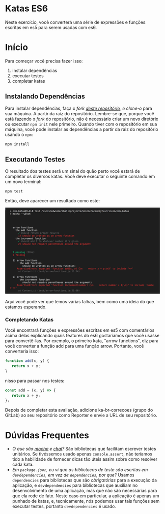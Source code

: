 # Katas ES6

Neste exercício, você converterá uma série de expressões e funções escritas em es5 para serem usadas com es6.

# Início

Para começar você precisa fazer isso:

1. instalar dependências
1. executar testes
1. completar katas

## Instalando Dependências

Para instalar dependências, faça o *fork [deste repositório](https://gitlab.com/kenzie-academy-brasil/se/fe/code-quality/s_katas-6), e clone-o* para sua máquina. A partir da raiz do repositório. Lembre-se que, porque você está fazendo o *fork* do repositório, não é necessário criar um novo diretório ou executar `npm init` nele primeiro. Quando tiver com o repositório em sua máquina, você pode instalar as dependências a partir da raiz do repositório usando o `npm`:

```bash
npm install
```

## Executando Testes

O resultado dos testes será um sinal do quão perto você estará de completar os diversos katas. Você deve executar o seguinte comando em um novo terminal:

```bash
npm test
```

Então, deve aparecer um resultado como este: 

![test output screenshot](https://raw.githubusercontent.com/kenzieacademy/es6-katas/master/test_output.png)

Aqui você pode ver que temos várias falhas, bem como uma ideia do que estamos esperando.

### Completando Katas

Você encontrará funções e expressões escritas em es5 com comentários acima delas explicando quais features do es6 gostaríamos que você usasse para convertê-las. Por exemplo, o primeiro kata, "arrow functions", diz para você converter a função add para uma função arrow. Portanto, você converteria isso:

```js
function add(x, y) {
   return x + y;
}
```

nisso para passar nos testes:

```js
const add = (x, y) => {
   return x + y;
};
```

Depois de completar esta avaliação, adicione ka-br-correcoes (grupo do GitLab) ao seu repositório como Reporter e envie a URL de seu repositório.

# Dúvidas Frequentes

- *O que são [mocha](https://mochajs.org/) e [chai](http://www.chaijs.com/)?* São bibliotecas que facilitam escrever testes unitários. Se tivéssemos usado apenas `console.assert`, não teríamos tido a habilidade de fornecer dicas tão úteis assim sobre como resolver cada kata.
- *Em `package.json`, eu vi que as bibliotecas de teste são escritas em `devdependencies`, em vez de `dependencies`, por que?* Usamos `dependencies` para bibliotecas que são *obrigatórias* para a execução da aplicação, e `devdependencies` para bibliotecas que auxiliam no desenvolvimento de uma aplicação, mas que não são necessárias para que ela rode de fato. Neste caso em particular, a aplicação é apenas um punhado de katas, e, tecnicamente, nós podemos usar tais funções sem executar testes, portanto `devdependencies` é usado.
